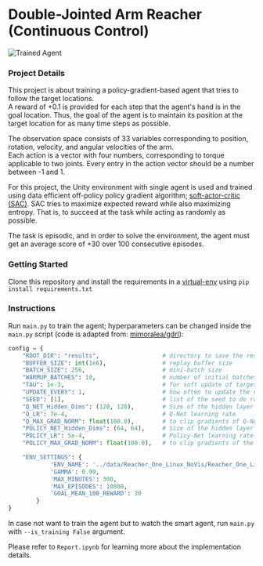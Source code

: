 [//]: # (Image References)
[image1]: https://user-images.githubusercontent.com/10624937/43851024-320ba930-9aff-11e8-8493-ee547c6af349.gif "Trained Agent"

# Double-Jointed Arm Reacher (Continuous Control)

![Trained Agent][image1]

### Project Details
This project is about training a policy-gradient-based agent that tries to follow the target locations. \
A reward of +0.1 is provided for each step that the agent's hand is in the goal location. Thus, the goal of the agent is to maintain its position at the target location for as many time steps as possible.

The observation space consists of 33 variables corresponding to position, rotation, velocity, and angular velocities of the arm. \
Each action is a vector with four numbers, corresponding to torque applicable to two joints. Every entry in the action vector should be a number between -1 and 1.

For this project, the Unity environment with single agent is used and trained using data efficient off-policy policy gradient algorithm; [soft-actor-critic (SAC)](https://arxiv.org/abs/1801.01290). 
SAC tries to maximize expected reward while also maximizing entropy. That is, to succeed at the task while acting as randomly as possible.

The task is episodic, and in order to solve the environment, the agent must get an average score of +30 over 100 consecutive episodes.
### Getting Started

Clone this repository and install the requirements in a [virtual-env](https://docs.python.org/3/tutorial/venv.html#creating-virtual-environments) using `pip install requirements.txt`

### Instructions
Run `main.py` to train the agent; hyperparameters can be changed inside the `main.py` script (code is adapted from: [mimoralea/gdrl](https://github.com/mimoralea/gdrl)):
```Python
config = {
    "ROOT_DIR": "results",                  # directory to save the results
    "BUFFER_SIZE": int(1e6),                # replay buffer size
    "BATCH_SIZE": 256,                      # mini-batch size
    "WARMUP_BATCHES": 10,                   # number of initial batches to fill the buffer with
    "TAU": 1e-3,                            # for soft update of target parameters
    "UPDATE_EVERY": 1,                      # how often to update the network
    "SEED": [1],                            # list of the seed to do randomize each training
    "Q_NET_Hidden_Dims": (128, 128),        # Size of the hidden layer in Q-Net
    "Q_LR": 7e-4,                           # Q-Net learning rate
    "Q_MAX_GRAD_NORM": float(100.0),        # to clip gradients of Q-Net
    "POLICY_NET_Hidden_Dims": (64, 64),     # Size of the hidden layer in Policy-Net
    "POLICY_LR": 5e-4,                      # Policy-Net learning rate
    "POLICY_MAX_GRAD_NORM": float(100.0),   # to clip gradients of the Policy-Net

    "ENV_SETTINGS": {
            'ENV_NAME': '../data/Reacher_One_Linux_NoVis/Reacher_One_Linux_NoVis.x86_64',
            'GAMMA': 0.99,
            'MAX_MINUTES': 300,
            'MAX_EPISODES': 10000,
            'GOAL_MEAN_100_REWARD': 30
        }
}
```
In case not want to train the agent but to watch the smart agent, run `main.py` with `--is_training False` argument.

Please refer to `Report.ipynb` for learning more about the implementation details.